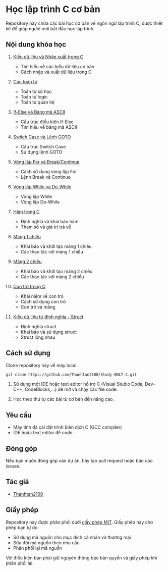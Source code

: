 # Học lập trình C cơ bản

Repository này chứa các bài học cơ bản về ngôn ngữ lập trình C, được thiết kế để giúp người mới bắt đầu học lập trình.

## Nội dung khóa học

1. [Kiểu dữ liệu và Nhập xuất trong C](./Toturial/1_Kieu_Du_Lieu_Va_Nhap_Xuat_Trong_C.c)

   - Tìm hiểu về các kiểu dữ liệu cơ bản
   - Cách nhập và xuất dữ liệu trong C

2. [Các toán tử](./Toturial/2_Cac_Toan_Tu.c)

   - Toán tử số học
   - Toán tử logic
   - Toán tử quan hệ

3. [If-Else và Bảng mã ASCII](./Toturial/3_If_Else_Va_Bang_Ma_ASCII.c)

   - Cấu trúc điều kiện If-Else
   - Tìm hiểu về bảng mã ASCII

4. [Switch Case và Lệnh GOTO](./Toturial/4_Switch_Case_Lenh_GOTO.c)

   - Cấu trúc Switch Case
   - Sử dụng lệnh GOTO

5. [Vòng lặp For và Break/Continue](./Toturial/5_Vong_Lap_For_Lenh_Break_Continue.c)

   - Cách sử dụng vòng lặp For
   - Lệnh Break và Continue

6. [Vòng lặp While và Do-While](./Toturial/6_Vong_lap_While_Do_While.c)

   - Vòng lặp While
   - Vòng lặp Do-While

7. [Hàm trong C](./Toturial/7_Ham_Trong_C.c)

   - Định nghĩa và khai báo hàm
   - Tham số và giá trị trả về

8. [Mảng 1 chiều](./Toturial/8_Mang_1_Chieu.c)

   - Khai báo và khởi tạo mảng 1 chiều
   - Các thao tác với mảng 1 chiều

9. [Mảng 2 chiều](./Toturial/9_Mang_2_Chieu.c)

   - Khai báo và khởi tạo mảng 2 chiều
   - Các thao tác với mảng 2 chiều

10. [Con trỏ trong C](./Toturial/10_Con_Tro_Trong_C.c)

    - Khái niệm về con trỏ
    - Cách sử dụng con trỏ
    - Con trỏ và mảng

11. [Kiểu dữ liệu tự định nghĩa - Struct](./Toturial/11_Kieu_Du_Lieu_Tu_Dinh_Nghia_Struct.c)

    - Định nghĩa struct
    - Khai báo và sử dụng struct
    - Struct lồng nhau

## Cách sử dụng

Clone repository này về máy local:

```bash
git clone https://github.com/Thanhtan2108/Study-NNLT-C.git
```

1. Sử dụng một IDE hoặc text editor hỗ trợ C (Visual Studio Code, Dev-C++, CodeBlocks,...) để mở và chạy các file code.

2. Học theo thứ tự các bài từ cơ bản đến nâng cao.

## Yêu cầu

- Máy tính đã cài đặt trình biên dịch C (GCC compiler)
- IDE hoặc text editor để code

## Đóng góp

Nếu bạn muốn đóng góp vào dự án, hãy tạo pull request hoặc báo cáo issues.

## Tác giả

- [Thanhtan2108](https://github.com/Thanhtan2108)

## Giấy phép

Repository này được phân phối dưới [giấy phép MIT](./LICENSE). Giấy phép này cho phép bạn tự do:

- Sử dụng mã nguồn cho mục đích cá nhân và thương mại
- Sửa đổi mã nguồn theo nhu cầu
- Phân phối lại mã nguồn

Với điều kiện bạn phải giữ nguyên thông báo bản quyền và giấy phép khi phân phối lại.
